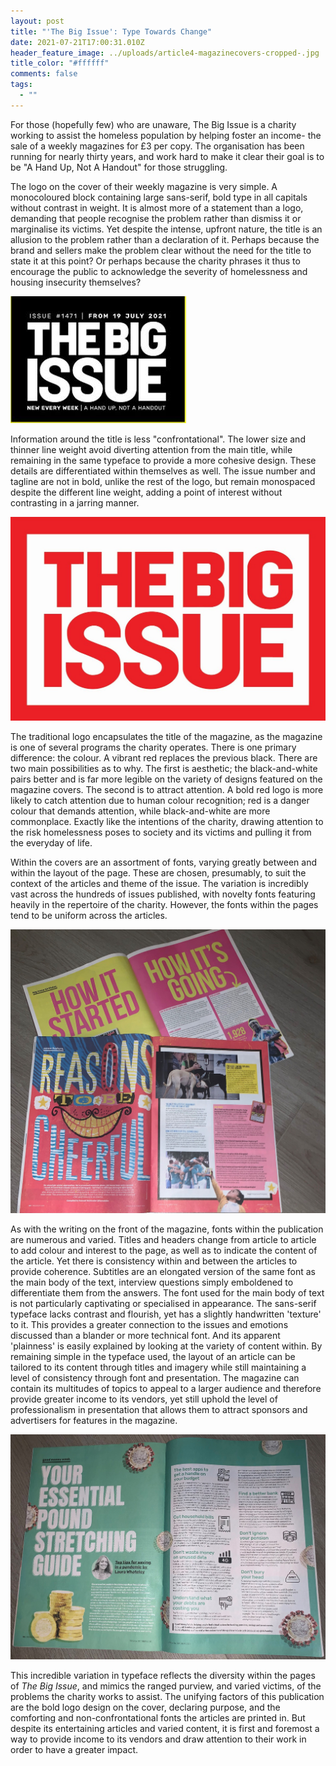 ```yaml
---
layout: post
title: "'The Big Issue': Type Towards Change"
date: 2021-07-21T17:00:31.010Z
header_feature_image: ../uploads/article4-magazinecovers-cropped-.jpg
title_color: "#ffffff"
comments: false
tags:
  - ""
---
```

For those (hopefully few) who are unaware, The Big Issue is a charity working to assist the homeless population by helping foster an income- the sale of a weekly magazines for £3 per copy. The organisation has been running for nearly thirty years, and work hard to make it clear their goal is to be "A Hand Up, Not A Handout" for those struggling.

The logo on the cover of their weekly magazine is very simple. A monocoloured block containing large sans-serif, bold type in all capitals without contrast in weight. It is almost more of a statement than a logo, demanding that people recognise the problem rather than dismiss it or marginalise its victims. Yet despite the intense, upfront nature, the title is an allusion to the problem rather than a declaration of it. Perhaps because the brand and sellers make the problem clear without the need for the title to state it at this point? Or perhaps because the charity phrases it thus to encourage the public to acknowledge the severity of homelessness and housing insecurity themselves?

![](../uploads/article4-magazinelogo.jpg)

Information around the title is less "confrontational". The lower size and thinner line weight avoid diverting attention from the main title, while remaining in the same typeface to provide a more cohesive design. These details are differentiated within themselves as well. The issue number and tagline are not in bold, unlike the rest of the logo, but remain monospaced despite the different line weight, adding a point of interest without contrasting in a jarring manner.

![](../uploads/article4-redlogo.jpg)

The traditional logo encapsulates the title of the magazine, as the magazine is one of several programs the charity operates. There is one primary difference: the colour. A vibrant red replaces the previous black. There are two main possibilities as to why. The first is aesthetic; the black-and-white pairs better and is far more legible on the variety of designs featured on the magazine covers. The second is to attract attention. A bold red logo is more likely to catch attention due to human colour recognition; red is a danger colour that demands attention, while black-and-white are more commonplace. Exactly like the intentions of the charity, drawing attention to the risk homelessness poses to society and its victims and pulling it from the everyday of life.

Within the covers are an assortment of fonts, varying greatly between and within the layout of the page. These are chosen, presumably, to suit the context of the articles and theme of the issue. The variation is incredibly vast across the hundreds of issues published, with novelty fonts featuring heavily in the repertoire of the charity. However, the fonts within the pages tend to be uniform across the articles. 

![](../uploads/article4-articlecombo.jpg)

As with the writing on the front of the magazine, fonts within the publication are numerous and varied. Titles and headers change from article to article to add colour and interest to the page, as well as to indicate the content of the article. Yet there is consistency within and between the articles to provide coherence. Subtitles are an elongated version of the same font as the main body of the text, interview questions simply emboldened to differentiate them from the answers. The font used for the main body of text is not particularly captivating or specialised in appearance. The sans-serif typeface lacks contrast and flourish, yet has a slightly handwritten 'texture' to it. This provides a greater connection to the issues and emotions discussed than a blander or more technical font. And its apparent 'plainness' is easily explained by looking at the variety of content within. By remaining simple in the typeface used, the layout of an article can be tailored to its content through titles and imagery while still maintaining a level of consistency through font and presentation. The magazine can contain its multitudes of topics to appeal to a larger audience and therefore provide greater income to its vendors, yet still uphold the level of professionalism in presentation that allows them to attract sponsors and advertisers for features in the magazine.

![](../uploads/article4-articlelayout.jpg)



This incredible variation in typeface reflects the diversity within the pages of *The Big Issue*, and mimics the ranged purview, and varied victims, of the problems the charity works to assist. The unifying factors of this publication are the bold logo design on the cover, declaring purpose, and the comforting and non-confrontational fonts the articles are printed in. But despite its entertaining articles and varied content, it is first and foremost a way to provide income to its vendors and draw attention to their work in order to have a greater impact.